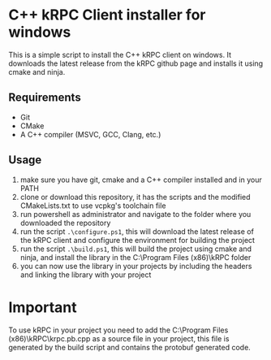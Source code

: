 # C++ kRPC Client installer for windows

This is a simple script to install the C++ kRPC client on windows. It downloads the latest release from the kRPC github page and installs it using cmake and ninja.

## Requirements

- Git
- CMake
- A C++ compiler (MSVC, GCC, Clang, etc.)

## Usage

1. make sure you have git, cmake and a C++ compiler installed and in your PATH
2. clone or download this repository, it has the scripts and the modified CMakeLists.txt to use vcpkg's toolchain file
3. run powershell as administrator and navigate to the folder where you downloaded the repository
4. run the script `.\configure.ps1`, this will download the latest release of the kRPC client and configure the environment for building the project
5. run the script `.\build.ps1`, this will build the project using cmake and ninja, and install the library in the C:\Program Files (x86)\kRPC folder
6. you can now use the library in your projects by including the headers and linking the library with your project

# Important

To use kRPC in your project you need to add the C:\Program Files (x86)\kRPC\krpc.pb.cpp as a source file in your project, this file is generated by the build script and contains the protobuf generated code.
